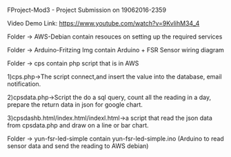 FProject-Mod3 - Project Submission on 19062016-2359

Video Demo Link: https://www.youtube.com/watch?v=9KvlihM34_4

Folder -> AWS-Debian contain resouces on setting up the required services

Folder -> Arduino-Fritzing Img contain Arduino + FSR Sensor wiring diagram

Folder -> cps contain php script that is in AWS

1)cps.php->The script connect,and insert the value into the database, email notification.

2)cpsdata.php->Script the do a sql query, count all the reading in a day, prepare the return data in json for google chart.

3)cpsdashb.html/index.html/indexl.html->a script that read the json data from cpsdata.php and draw on a line or bar chart.

Folder -> yun-fsr-led-simple contain yun-fsr-led-simple.ino (Arduino to read sensor data and send the reading to AWS debian)

